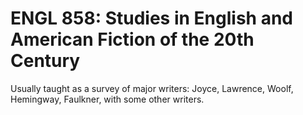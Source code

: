 # ENGL 858: Studies in English and American Fiction of the 20th Century

Usually taught as a survey of major writers: Joyce, Lawrence, Woolf, Hemingway, Faulkner, with some other writers.